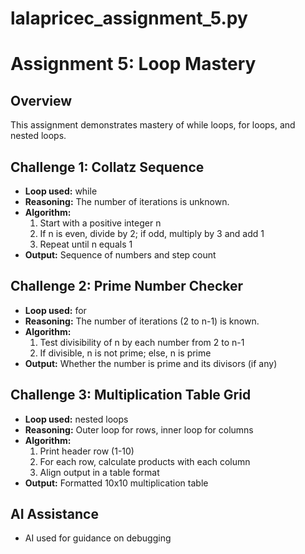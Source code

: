 # lalapricec_assignment_5.py
# Assignment 5: Loop Mastery

## Overview
This assignment demonstrates mastery of while loops, for loops, and nested loops.

## Challenge 1: Collatz Sequence
- **Loop used:** while
- **Reasoning:** The number of iterations is unknown.
- **Algorithm:** 
  1. Start with a positive integer n
  2. If n is even, divide by 2; if odd, multiply by 3 and add 1
  3. Repeat until n equals 1
- **Output:** Sequence of numbers and step count

## Challenge 2: Prime Number Checker
- **Loop used:** for
- **Reasoning:** The number of iterations (2 to n-1) is known.
- **Algorithm:**
  1. Test divisibility of n by each number from 2 to n-1
  2. If divisible, n is not prime; else, n is prime
- **Output:** Whether the number is prime and its divisors (if any)

## Challenge 3: Multiplication Table Grid
- **Loop used:** nested loops
- **Reasoning:** Outer loop for rows, inner loop for columns
- **Algorithm:**
  1. Print header row (1-10)
  2. For each row, calculate products with each column
  3. Align output in a table format
- **Output:** Formatted 10x10 multiplication table

## AI Assistance
- AI used for guidance on debugging
